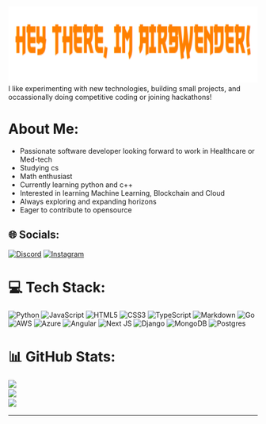 <!--## Hi there 👋-->
<img src="/GithubProfile.png" alt="Hero image" width="1042" height="154"> 
<!--521x77-->
I like experimenting with new technologies, building small projects, and occassionally doing competitive coding or joining hackathons!

# About Me:<br>
- Passionate software developer looking forward to work in Healthcare or Med-tech<br>
- Studying cs<br> <!--- Studying IoT  @NITKKR, India<br>-->
- Math enthusiast<br>
- Currently learning python and c++<br>
- Interested in learning Machine Learning, Blockchain and Cloud<br>
- Always exploring and expanding horizons<br>
- Eager to contribute to opensource<br>


## 🌐 Socials:
[![Discord](https://img.shields.io/badge/Discord-%237289DA.svg?logo=discord&logoColor=white)](https://discord.gg/SC9j5qgsVj) [![Instagram](https://img.shields.io/badge/Instagram-%23E4405F.svg?logo=Instagram&logoColor=white)](https://instagram.com/Airbwender) 

# 💻 Tech Stack:
![Python](https://img.shields.io/badge/python-3670A0?style=for-the-badge&logo=python&logoColor=ffdd54) ![JavaScript](https://img.shields.io/badge/javascript-%23323330.svg?style=for-the-badge&logo=javascript&logoColor=%23F7DF1E) ![HTML5](https://img.shields.io/badge/html5-%23E34F26.svg?style=for-the-badge&logo=html5&logoColor=white) ![CSS3](https://img.shields.io/badge/css3-%231572B6.svg?style=for-the-badge&logo=css3&logoColor=white) ![TypeScript](https://img.shields.io/badge/typescript-%23007ACC.svg?style=for-the-badge&logo=typescript&logoColor=white) ![Markdown](https://img.shields.io/badge/markdown-%23000000.svg?style=for-the-badge&logo=markdown&logoColor=white) ![Go](https://img.shields.io/badge/go-%2300ADD8.svg?style=for-the-badge&logo=go&logoColor=white) ![AWS](https://img.shields.io/badge/AWS-%23FF9900.svg?style=for-the-badge&logo=amazon-aws&logoColor=white) ![Azure](https://img.shields.io/badge/azure-%230072C6.svg?style=for-the-badge&logo=microsoftazure&logoColor=white) ![Angular](https://img.shields.io/badge/angular-%23DD0031.svg?style=for-the-badge&logo=angular&logoColor=white) ![Next JS](https://img.shields.io/badge/Next-black?style=for-the-badge&logo=next.js&logoColor=white) ![Django](https://img.shields.io/badge/django-%23092E20.svg?style=for-the-badge&logo=django&logoColor=white) ![MongoDB](https://img.shields.io/badge/MongoDB-%234ea94b.svg?style=for-the-badge&logo=mongodb&logoColor=white) ![Postgres](https://img.shields.io/badge/postgres-%23316192.svg?style=for-the-badge&logo=postgresql&logoColor=white)

# 📊 GitHub Stats:
![](https://github-readme-stats.vercel.app/api?username=AirBwender&theme=graywhite&hide_border=false&include_all_commits=true&count_private=true)<br/>
![](https://github-readme-streak-stats.herokuapp.com/?user=AirBwender&theme=graywhite&hide_border=false)<br/>
![](https://github-readme-stats.vercel.app/api/top-langs/?username=AirBwender&theme=graywhite&hide_border=false&include_all_commits=true&count_private=true&layout=compact)

---
<!--[![](https://visitcount.itsvg.in/api?id=AirBwender&icon=0&color=0)](https://visitcount.itsvg.in)-->

<!--
**AirBwender/AirBwender** is a ✨ _special_ ✨ repository because its `README.md` (this file) appears on your GitHub profile.

Here are some ideas to get you started:

- 🔭 I’m currently working on ...
- 🌱 I’m currently learning ...
- 👯 I’m looking to collaborate on ...
- 🤔 I’m looking for help with ...
- 💬 Ask me about ...
- 📫 How to reach me: ...
- 😄 Pronouns: ...
- ⚡ Fun fact: ...
-->
